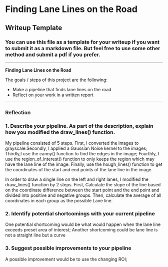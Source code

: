 # **Finding Lane Lines on the Road** 

## Writeup Template

### You can use this file as a template for your writeup if you want to submit it as a markdown file. But feel free to use some other method and submit a pdf if you prefer.

---

**Finding Lane Lines on the Road**

The goals / steps of this project are the following:
* Make a pipeline that finds lane lines on the road
* Reflect on your work in a written report


[//]: # (Image References)

[image1]: ./examples/grayscale.jpg "Grayscale"

---

### Reflection

### 1. Describe your pipeline. As part of the description, explain how you modified the draw_lines() function.

My pipeline consisted of 5 steps. First, I converted the images to grayscale.Secondly, I applied a Gaussian Noise kernel to the images; Thirdly,I use the canny() function to find the edges in the image; Fourthly, I use the region_of_interest() function to only keeps the region which may have the lane line of the image. Finally, use the hough_lines() function to get the coordinates of the start and end points of the lane line in the image. 

In order to draw a single line on the left and right lanes, I modified the draw_lines() function by 2 steps. First, Calculate the slope of the line based on the coordinate difference between the start point and the end point and divided into positive and negative groups. Then, calculate the average of all coordinates in each group as the possible Lane line.


### 2. Identify potential shortcomings with your current pipeline


One potential shortcoming would be what would happen when the lane line exceeds preset area of interest;
Another shortcoming could be lane line is not a straight line but a curve


### 3. Suggest possible improvements to your pipeline

A possible improvement would be to use the changing ROI;
 
